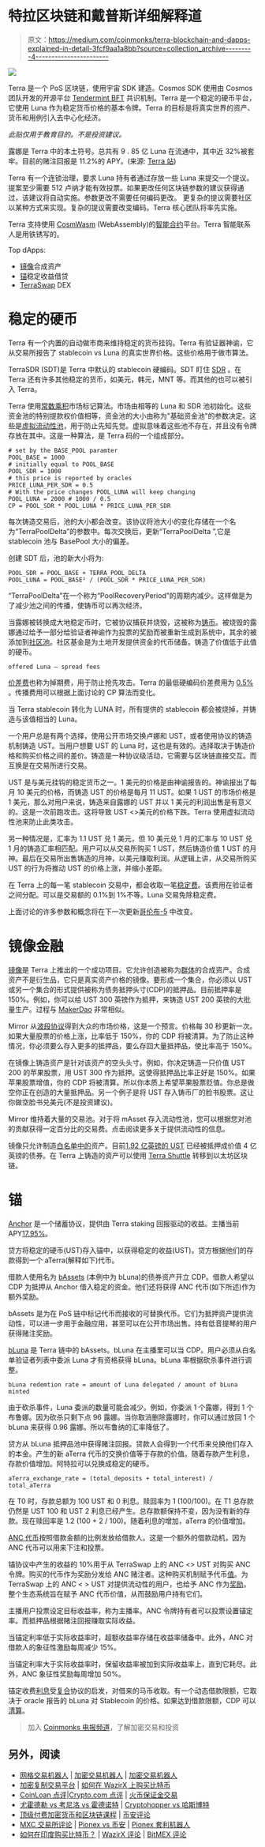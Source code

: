 # 特拉区块链和戴普斯详细解释道

> 原文：<https://medium.com/coinmonks/terra-blockchain-and-dapps-explained-in-detail-3fcf9aa1a8bb?source=collection_archive---------4----------------------->

![](img/8235134cd70088f267c3c2ef761070a7.png)

Terra 是一个 PoS 区块链，使用宇宙 SDK 建造。Cosmos SDK 使用由 Cosmos 团队开发的开源平台 [Tendermint BFT](https://docs.tendermint.com/master/introduction/what-is-tendermint.html) 共识机制。Terra 是一个稳定的硬币平台，它使用 Luna 作为稳定货币价格的基本令牌。Terra 的目标是将真实世界的资产、货币和用例引入去中心化经济。

*此贴仅用于教育目的。不是投资建议。*

露娜是 Terra 中的本土符号。总共有 9 . 85 亿 Luna 在流通中，其中近 32%被套牢。目前的赌注回报是 11.2%的 APY。(来源: [Terra 站](https://station.terra.money))

Terra 有一个连锁治理，要求 Luna 持有者通过存放一些 Luna 来提交一个提议。提案至少需要 512 卢纳才能有效投票。如果更改任何区块链参数的建议获得通过，该建议将自动实施。参数更改不需要任何编码更改。
更复杂的提议需要社区以某种方式来实现。复杂的提议需要改变编码。Terra 核心团队将率先实施。

Terra 支持使用 [CosmWasm](https://docs.cosmwasm.com) (WebAssembly)的[智能合约](https://docs.terra.money/contracts/#developer-tools)平台。Terra 智能联系人是用铁锈写的。

Top dApps:
- [镜像](https://mirror.finance)合成资产
- [锚](https://anchorprotocol.com)稳定收益借贷
- [TerraSwap](https://terraswap.io) DEX

# 稳定的硬币

Terra 有一个内置的自动做市商来维持稳定的货币挂钩。Terra 有验证器神谕，它从交易所报告了 stablecoin vs Luna 的真实世界价格。这些价格用于做市算法。

TerraSDR (SDT)是 Terra 中默认的 stablecoin 硬编码。SDT 盯住 [SDR](https://www.investopedia.com/terms/s/sdr.asp) 。在 Terra 还有许多其他稳定的货币，如美元，韩元，MNT 等。而其他的也可以被引入 Terra。

Terra 使用[常数乘积](https://docs.terra.money/dev/spec-market.html#market-making-algorithm)市场标记算法。市场由相等的 Luna 和 SDR 池初始化。这些资金池的特别提款权价值相等，资金池的大小由称为"基础资金池"的参数决定。这些是[虚拟流动性池](https://docs.terra.money/dev/spec-market.html#virtual-liquidity-pools)，用于防止先知先觉。虚拟意味着这些池不存在，并且没有令牌存放在其中。这是一种算法，是 Terra 码的一个组成部分。

```
# set by the BASE_POOL paramter
POOL_BASE = 1000
# initially equal to POOL_BASE
POOL_SDR = 1000
# this price is reported by oracles
PRICE_LUNA_PER_SDR = 0.5
# With the price changes POOL_LUNA will keep changing
POOL_LUNA = 2000 # 1000 / 0.5
CP = POOL_SDR * POOL_LUNA * PRICE_LUNA_PER_SDR
```

每次铸造交易后，池的大小都会改变。该协议将池大小的变化存储在一个名为“TerraPoolDelta”的参数中。每次交换后，更新“TerraPoolDelta ”,它是 stablecoin 池与 BasePool 大小的偏差。

创建 SDT 后，池的新大小将为:

```
POOL_SDR = POOL_BASE + TERRA_POOL_DELTA
POOL_LUNA = POOL_BASE² / (POOL_SDR * PRICE_LUNA_PER_SDR)
```

“TerraPoolDelta”在一个称为“PoolRecoveryPeriod”的周期内减少。这样做是为了减少池之间的传播，使铸币可以再次经济。

当露娜被转换成大地稳定币时，它被协议捕获并烧毁，这被称为[铸币](https://docs.terra.money/dev/spec-market.html#seigniorage)。被烧毁的露娜通过给予一部分给验证者神谕作为投票的奖励而被重新生成到系统中，其余的被添加到[社区池](https://docs.terra.money/dev/spec-distribution.html#community-pool)。社区基金是为土地开发提供资金的代币储备。铸造了价值低于此值的硬币。

```
offered Luna — spread fees
```

[价差费](https://docs.terra.money/dev/spec-market.html#swap-fees)也称为掉期费，用于防止抢先攻击。Terra 的最低硬编码价差费用为 [0.5%](https://agora.terra.money/t/proposal-to-decrease-poolrecoveryperiod-to-8hour-4800-block/261) 。传播费用可以根据上面讨论的 CP 算法而变化。

当 Terra stablecoin 转化为 LUNA 时，所有提供的 stablecoin 都会被烧掉，并铸造与该值相当的 Luna。

一个用户总是有两个选择，使用公开市场交换卢娜和 UST，或者使用协议的铸造机制铸造 UST。当用户想要 UST 的 Luna 时，这也是有效的。选择取决于铸造价格和购买价格之间的差价。铸造是一种协议级活动，它需要与区块链直接交互。而互换是在交易所进行交易。

UST 是与美元挂钩的稳定货币之一。1 美元的价格是由神谕报告的。神谕报出了每月 10 美元的价格，而铸造 UST 的价格是每月 11 UST。如果 1 UST 的市场价格是 1 美元，那么对用户来说，铸造来自露娜的 UST 并以 1 美元的利润出售是有意义的。这是一次前跑攻击。这将导致 UST <>美元的价格下跌。Terra 使用虚拟流动性池来防止此类攻击。

另一种情况是，汇率为 1.1 UST 兑 1 美元，但 10 美元兑 1 月的汇率与 10 UST 兑 1 月的铸造汇率相匹配。用户可以从交易所购买 1 UST，然后铸造价值 1 UST 的月神。最后在交易所出售铸造的月神，以美元赚取利润。从逻辑上讲，从交易所购买 UST 的行为将推动 UST 的价格上涨，并缩小差距。

在 Terra 上的每一笔 stablecoin 交易中，都会收取一笔[稳定费](https://docs.terra.money/dev/spec-auth.html#stability-fee)。该费用在验证者之间分配。可以是交易额的 0.1%到 1%不等。Luna 交易免除稳定费。

上面讨论的许多参数和概念将在下一次更新[哥伦布-5](https://agora.terra.money/t/terra-core-priorities-for-q1-q2-2021/388) 中改变。

# 镜像金融

[镜像](https://mirror.finance)是 Terra 上推出的一个成功项目。它允许创造被称为[群体](https://docs.mirror.finance/protocol/mirrored-assets-massets)的合成资产。合成资产不是衍生品，它只是真实资产价格的镜像。要形成一个集合，你必须以 UST 或另一个集合的形式提供被称为债务抵押头寸(CDP)的抵押品。目前抵押率是 150%。例如，你可以给 UST 300 英镑作为抵押，来铸造 UST 200 英镑的大批量生产。过程与 [MakerDao](https://makerdao.com/en/) 非常相似。

Mirror 从[波段协议](https://bandprotocol.com)得到大众的市场价格，这是一个预言。价格每 30 秒更新一次。如果大量股票的价格上涨，比率低于 150%，你的 CDP 将被清算。为了防止这种情况，你必须要么存入更多的抵押品，要么存回大量抵押品，使比率高于 150%。

在镜像上铸造资产是针对该资产的空头头寸。例如，你决定铸造一只价值 UST 200 的苹果股票，用 UST 300 作为抵押。这使得抵押品比率正好是 150%。如果苹果股票增值，你的 CDP 将被清算。所以你本质上希望苹果股票贬值。你总是做空你正在创造的大量抵押品。另一个例子是将 UST 存入铸币厂的脸书股票。这让你做空脸书兑美元(不是投资建议)。

Mirror 维持着大量的交易池。对于将 mAsset 存入流动性池，您可以根据您对池的贡献获得一定百分比的交易费。点击阅读更多关于提供流动性的信息。

镜像只允许制造[白名单中的](https://docs.mirror.finance/protocol/mirrored-assets-massets#whitelisting)资产。目前[1.92 亿英镑的 UST](https://terra.mirror.finance) 已经被抵押成价值 4 亿英镑的债券。在 Terra 上铸造的资产可以使用 [Terra Shuttle](https://github.com/terra-money/shuttle) 转移到以太坊区块链。

# 锚

[Anchor](https://docs.anchorprotocol.com) 是一个储蓄协议，提供由 Terra staking 回报驱动的收益。主播当前 APY[17.95%](https://app.anchorprotocol.com/earn)。

贷方将稳定的硬币(UST)存入锚中，以获得稳定的收益(UST)。贷方根据他们的存款得到一个 aTerra(解释如下)代币。

借款人使用名为 [bAssets](https://docs.anchorprotocol.com/protocol/bonded-assets-bassets) (本例中为 bLuna)的债券资产开立 CDP。借款人希望以 CDP 为抵押从 Anchor 借入稳定的资金。他们还将获得 ANC 代币(如下所述)作为额外奖励。

bAssets 是为在 PoS 链中标记代币而接收的可替换代币。它们为抵押资产提供流动性，可以进一步用于金融应用，甚至可以在公开市场出售。持有低音提琴的用户获得赌注奖励。

[bLuna](https://docs.anchorprotocol.com/protocol/bonded-assets-bassets/bonded-luna-bluna) 是 Terra 链中的 bAssets。bLuna 在主播里可以当 CDP。用户必须从白名单验证者列表中委派 Luna 才有资格获得 bLuna。bLuna 率根据砍杀事件进行调整。

```
bLuna redemtion rate = amount of Luna delegated / amount of bLuna minted
```

由于砍杀事件，Luna 委派的数量可能会减少。例如，你委派 1 个露娜，得到 1 个布鲁娜。因为砍杀只剩下点 96 露娜。当你取消删除露娜时，你可以通过放回 1 个 bLuna 来获得 0.96 露娜。所以布鲁纳的汇率降低了。

贷方从 bLuna 抵押品池中获得赌注回报。贷款人会得到一个代币来兑换他们存入的本金。产生的新 aTerra 代币的交换价值等于存款的价值。随着存款产生利息，存款价值增加。阿特拉可以兑换成稳定的硬币。

```
aTerra_exchange_rate = (total_deposits + total_interest) / total_aTerra
```

在 T0 时，存款总额为 100 UST 和 0 利息。赎回率为 1 (100/100)。在 T1 总存款仍然是 UST 100 和 UST 2 利息已经产生。总存款额保持不变，因为没有新的存款。现在赎回率是 1.2 (100 + 2 / 100)。随着利息的增加，aTerra 的价值增加。

[ANC 代币](https://docs.anchorprotocol.com/protocol/anchor-token-anc)按照借款金额的比例发放给借款人。这是一个额外的借款动机，因为 ANC 代币可以用来下注和投票。

锚协议中产生的收益的 10%用于从 TerraSwap 上的 ANC <> UST 对购买 ANC 令牌。购买的代币作为奖励分发给 ANC 赌注者。这种购买机制赋予代币[值](https://docs.anchorprotocol.com/protocol/anchor-token-anc#value-accrual)。为 TerraSwap 上的 ANC < > UST 对提供流动性的用户，也给予 ANC 作为[奖励](https://docs.anchorprotocol.com/protocol/anchor-token-anc#distribution-to-anc-liquidity-providers)。整个生态系统旨在赋予 ANC 代币价值，从而鼓励用户持有它们。

主播用户投票设定目标收益率，称为主播率。ANC 令牌持有者可以投票设置锚定率。而抵押品根据赌注回报赚取实际收益。

当锚定利率低于实际收益率时，超额收益率存储在收益率储备中。此外，ANC 对借款人的象征性激励每周减少 15%。

当锚定利率大于实际收益率时，保留收益率被加到实际收益率上，直到它耗尽。此外，ANC 象征性奖励每周增加 50%。

锚定收费[利息](https://docs.anchorprotocol.com/protocol/money-market)受[复合](https://compound.finance)协议的启发，对借来的马币收取。有一个动态借款限额，它取决于 oracle 报告的 bLuna 对 Stablecoin 的价格。如果达到借款限额，CDP 可以[清算](https://docs.anchorprotocol.com/protocol/loan-liquidation)。

> 加入 [Coinmonks 电报频道](https://t.me/coincodecap)，了解加密交易和投资

## 另外，阅读

*   [网格交易机器人](https://blog.coincodecap.com/grid-trading) | [加密交易机器人](/coinmonks/cryptohopper-review-a388ff5bae88) | [加密交易机器人](https://blog.coincodecap.com/best-crypto-trading-bots)
*   [加密复制交易平台](/coinmonks/top-10-crypto-copy-trading-platforms-for-beginners-d0c37c7d698c) | [如何在 WazirX 上购买比特币](/coinmonks/buy-bitcoin-on-wazirx-2d12b7989af1)
*   [CoinLoan 点评](/coinmonks/coinloan-review-18128b9badc4)|[Crypto.com 点评](/coinmonks/crypto-com-review-f143dca1f74c) | [火币保证金交易](/coinmonks/huobi-margin-trading-b3b06cdc1519)
*   [尤霍德勒 vs 考尼洛 vs 霍德诺特](/coinmonks/youhodler-vs-coinloan-vs-hodlnaut-b1050acde55a) | [Cryptohopper vs 哈斯博特](https://blog.coincodecap.com/cryptohopper-vs-haasbot)
*   [顶级付费加密货币和区块链课程](https://blog.coincodecap.com/blockchain-courses) | [币安评论](/coinmonks/binance-review-ee10d3bf3b6e)
*   [MXC 交易所评论](/coinmonks/mxc-exchange-review-3af0ec1cba8c) | [Pionex vs 币安](https://blog.coincodecap.com/pionex-vs-binance) | [Pionex 套利机器人](https://blog.coincodecap.com/pionex-arbitrage-bot)
*   [如何在印度购买比特币？](/coinmonks/buy-bitcoin-in-india-feb50ddfef94) | [WazirX 评论](/coinmonks/wazirx-review-5c811b074f5b) | [BitMEX 评论](https://blog.coincodecap.com/bitmex-review)